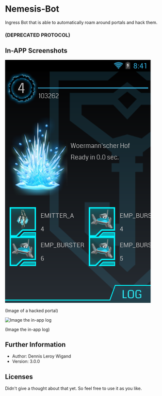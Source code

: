 # Nemesis-Bot

Ingress Bot that is able to automatically roam around portals and hack them.

### (DEPRECATED PROTOCOL)

## In-APP Screenshots

![Image of a hacked portal](screenshots/hackedPortal.png "Image of a hacked portal")

(Image of a hacked portal)

![Image the in-app log](screenshots/hackedLog.png|width=100px "Image the in-app log")

(Image the in-app log)

Further Information
-------------------

* Author: Dennis Leroy Wigand
* Version: 3.0.0

Licenses
--------

Didn't give a thought about that yet. So feel free to use it as you like.
